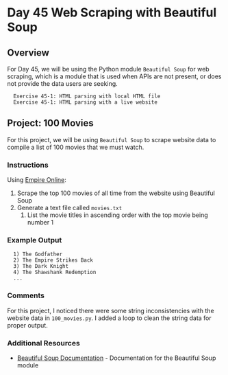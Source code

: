 # Day 45 Web Scraping with Beautiful Soup

## Overview

For Day 45, we will be using the Python module `Beautiful Soup` for web scraping, which is a module that is used when APIs are not present, or does not provide the data users are seeking.

      Exercise 45-1: HTML parsing with local HTML file
      Exercise 45-1: HTML parsing with a live website

## Project: 100 Movies

For this project, we will be using `Beautiful Soup` to scrape website data to compile a list of 100 movies that we must watch.

### Instructions

Using [Empire Online](https://web.archive.org/web/20200518073855/https://www.empireonline.com/movies/features/best-movies-2/):

1. Scrape the top 100 movies of all time from the website using Beautiful Soup
2. Generate a text file called `movies.txt`
   1. List the movie titles in ascending order with the top movie being number 1

### Example Output

      1) The Godfather
      2) The Empire Strikes Back
      3) The Dark Knight
      4) The Shawshank Redemption
      ...

### Comments

For this project, I noticed there were some string inconsistencies with the website data in `100_movies.py`. I added a loop to clean the string data for proper output.

### Additional Resources

- [Beautiful Soup Documentation](https://www.crummy.com/software/BeautifulSoup/bs4/doc/)  - Documentation for the Beautiful Soup module
